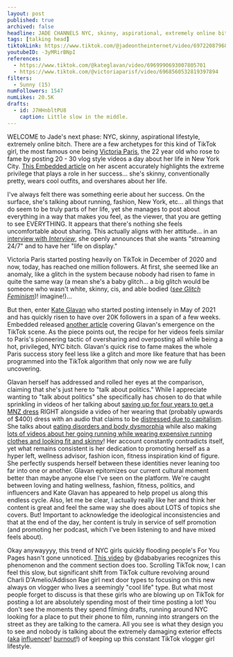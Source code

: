```yaml
---
layout: post
published: true
archived: false
headline: JADE CHANNELS NYC, skinny, aspirational, extremely online bitch ENERGY
tags: [talking head]
tiktokLink: https://www.tiktok.com/@jadeontheinternet/video/6972208796877868293
youtubeID: -3yMRirBNpI
references:
  - https://www.tiktok.com/@kateglavan/video/6969990693007805701
  - https://www.tiktok.com/@victoriaparisf/video/6968560532819397894
filters:
  - Sunny (15)
numFollowers: 1547
numLikes: 20.5K
drafts:
  - id: J7HHnbltPU8
    caption: Little slow in the middle.
---
```


WELCOME to Jade's next phase: NYC, skinny, aspirational lifestyle, extremely online bitch. There are a few archetypes for this kind of TikTok girl, the most famous one being [Victoria Paris](https://www.tiktok.com/@victoriaparisf), the 22 year old who rose to fame by posting 20 - 30 vlog style videos a day about her life in New York City. [This Embedded article](https://embedded.substack.com/p/one-weird-trick-to-being-victoria) on her ascent accurately highlights the extreme privilege that plays a role in her success... she's skinny, conventionally pretty, wears cool outfits, and overshares about her life. 

I've always felt there was something eerie about her success. On the surface, she's talking about running, fashion, New York, etc... all things that do seem to be truly parts of her life, yet she manages to post about everything in a way that makes you feel, as the viewer, that you are getting to see EVERYTHING. It appears that there's nothing she feels uncomfortable about sharing. This actually aligns with her attitude... in an [interview with *Interview*](https://www.interviewmagazine.com/culture/victoria-paris-wants-to-big-brother-her-life), she openly announces that she wants "streaming 24/7" and to have her "life on display."

Victoria Paris started posting heavily on TikTok in December of 2020 and now, today, has reached one million followers. At first, she seemed like an anomaly, like a glitch in the system because nobody had risen to fame in quite the same way (a mean she's a baby glitch... a big glitch would be someone who wasn't white, skinny, cis, and able bodied ([*see Glitch Feminism*](https://www.versobooks.com/books/3668-glitch-feminism))!  imagine!)...

But then, enter [Kate Glavan](https://www.tiktok.com/@kateglavan) who started posting intensely in May of 2021 and has quickly risen to have over 20K followers in a span of a few weeks. Embedded released [another article](https://embedded.substack.com/p/new-brunette-just-dropped) covering Glavan's emergence on the TikTok scene. As the piece points out, the recipe for her videos feels similar to Paris's pioneering tactic of oversharing and overposting all while being a hot, privileged, NYC bitch. Glavan's quick rise to fame makes the whole Paris success story feel less like a glitch and more like feature that has been programmed into the TikTok algorithm that only now we are fully uncovering. 

Glavan herself has addressed and rolled her eyes at the comparison, claiming that she's just here to "talk about politics." While I appreciate wanting to "talk about politics" she specifically has chosen to do that while sprinkling in videos of her talking about [saving up for four years to get a MNZ dress](https://www.tiktok.com/@kateglavan/video/6971095545809030406) RIGHT alongside a video of her wearing that (probably upwards of $400) dress with an audio that claims to be [distressed due to capitalism](https://www.tiktok.com/@kateglavan/video/6971100148470451461). She talks about [eating disorders and body dysmorphia](https://www.tiktok.com/@kateglavan/video/6973284057794809093) while also making [lots of videos about her going running while wearing expensive running clothes and looking fit and skinny](https://www.tiktok.com/@kateglavan/video/6969941911809395974)! Her account constantly contradicts itself, yet what remains consistent is her dedication to promoting herself as a hyper left, wellness advisor, fashion icon, fitness inspiration kind of figure. She perfectly suspends herself between these identities never leaning too far into one or another. Glavan epitomizes our current cultural moment better than maybe anyone else I've seen on the platform. We're caught between loving and hating wellness, fashion, fitness, politics, and influencers and Kate Glavan has appeared to help propel us along this endless cycle. Also, let me be clear, I actually really like her and think her content is great and feel the same way she does about LOTS of topics she covers. But! Important to acknowledge the ideological inconsistencies and that at the end of the day, her content is truly in service of self promotion (and promoting her podcast, which I've been listening to and have mixed feels about).

Okay anywayyyy, this trend of NYC girls quickly flooding people's For You Pages hasn't gone unnoticed. [This video](https://www.tiktok.com/@dababyaries/video/6973443921263267078) by @dababyaries recognizes this phenomenon and the comment section does too. Scrolling TikTok now, I can feel this slow, but significant shift from TikTok culture revolving around Charli D'Amelio/Addison Rae girl next door types to focusing on this new always on vlogger who lives a seemingly "cool life" type. But what most people forget to discuss is that these girls who are blowing up on TikTok for posting a lot are absolutely spending most of their time posting a lot! You don't see the moments they spend filming drafts, running around NYC looking for a place to put their phone to film, running into strangers on the street as they are talking to the camera. All you see is what they design you to see and nobody is talking about the extremely damaging exterior effects ([aka](https://www.vox.com/the-goods/2021/5/25/22451987/influencer-burnout-tiktok-clubhouse) [influencer](https://harpers.org/archive/2021/06/tiktok-house-collab-house-the-anxiety-of-influencers/)! [burnout](https://www.nytimes.com/2021/06/08/style/creator-burnout-social-media.html)!) of keeping up this constant TikTok vlogger girl lifestyle. 
